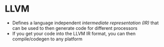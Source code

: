 # LLVM 

- Defines a language independent *intermediate representation (IR)* that can be used to then generate code for different processors
- If you get your code into the LLVM IR format, you can then compile/codegen to any platform
